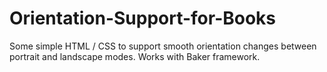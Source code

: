 Orientation-Support-for-Books
=============================

Some simple HTML / CSS to support smooth orientation changes between portrait and landscape modes. Works with Baker framework.